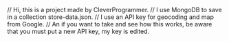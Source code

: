 // Hi, this is a project made by CleverProgrammer. 
// I use MongoDB to save in a collection store-data.json.
// I use an API key for geocoding and map from Google. 
// An if you want to take and see how this works, be aware that you must put a new API key, my key is edited. 
